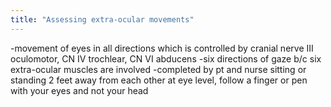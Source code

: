 ```yaml
---
title: "Assessing extra-ocular movements"
---
```

-movement of eyes in all directions which is controlled by cranial nerve III oculomotor, CN IV trochlear, CN VI abducens
-six directions of gaze b/c six extra-ocular muscles are involved
-completed by pt and nurse sitting or standing 2 feet away from each other at eye level, follow a finger or pen with your eyes and not your head

